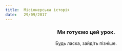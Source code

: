 ```yaml
---
title:  Місіонерська історія
date:   29/09/2017
---
```


### <center>Ми готуємо цей урок.</center>
<center>Будь ласка, зайдіть пізніше.</center>